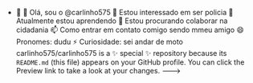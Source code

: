 - 👋 👋 Olá, sou o @carlinho575
👀 Estou interessado em ser policia
🌱 Atualmente estou aprendendo
💞️ Estou procurando colaborar na cidadania
📫 Como entrar em contato comigo sendo mmeu amigo
😄 Pronomes: dudu
⚡ Curiosidade: sei andar de moto
carlinho575/carlinho575 is a ✨ special ✨ repository because its `README.md` (this file) appears on your GitHub profile.
You can click the Preview link to take a look at your changes.
--->
